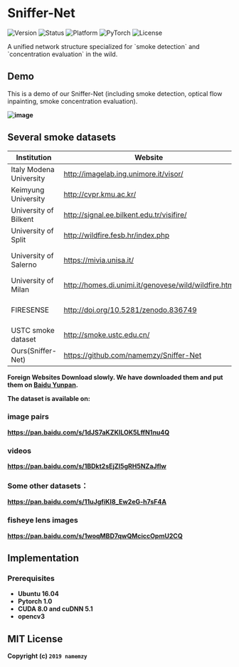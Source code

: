 Sniffer-Net
===========
<p align="left">
		<img src="https://img.shields.io/badge/version-0.1-brightgreen.svg?style=flat-square"
			 alt="Version">
		<img src="https://img.shields.io/badge/status-Release-gold.svg?style=flat-square"
			 alt="Status">
		<img src="https://img.shields.io/badge/platform-linux16.04-lightgrey.svg?style=flat-square"
			 alt="Platform">
		<img src="https://img.shields.io/badge/PyTorch version-1.0-blue.svg?style=flat-square"
			 alt="PyTorch">
		<img src="https://img.shields.io/badge/License-MIT License-green.svg?style=flat-square"
			 alt="License">
</p>
	A unified network structure  specialized for `smoke detection` and `concentration evaluation` in the wild.

## Demo
This is a demo of our Sniffer-Net (including smoke detection, optical flow inpainting, smoke concentration evaluation).<b>
  
![image](https://github.com/namemzy/Sniffer-Net/blob/master/img/sniffer-net_demo.png)

Several smoke datasets
--------

Institution  | Website| Size| Quantity|
--------- | --------| --------- | --------|
Italy Modena University  | http://imagelab.ing.unimore.it/visor/ | /  | / |
Keimyung University  | http://cvpr.kmu.ac.kr/ | 320x240 video  | 38 |
University of Bilkent  | http://signal.ee.bilkent.edu.tr/visifire/ | 720x576 video  | 4 |
University of Split  | http://wildfire.fesb.hr/index.php | 720x576 video  | 5 |
University of Salerno  | https://mivia.unisa.it/ | multi-resolution video  | 149 |
University of Milan  | http://homes.di.unimi.it/genovese/wild/wildfire.htm | 320x240 video  | 20 |
FIRESENSE  | http://doi.org/10.5281/zenodo.836749 | multi-resolution video  | 49 |
USTC smoke dataset | http://smoke.ustc.edu.cn/| 1920x1080 video  | >30 |
Ours(Sniffer-Net) | https://github.com/namemzy/Sniffer-Net| 1920x1080 video  | 30 |

Foreign Websites Download slowly. We have downloaded them and put them on [Baidu Yunpan](https://pan.baidu.com/s/11uJgfiKI8_Ew2eG-h7sF4A).<b>
  
The dataset is available on:
### image pairs
https://pan.baidu.com/s/1dJS7aKZKILOK5LffN1nu4Q
### videos
https://pan.baidu.com/s/1BDkt2sEjZI5gRH5NZaJflw
### Some other datasets：
https://pan.baidu.com/s/11uJgfiKI8_Ew2eG-h7sF4A
### fisheye lens images
https://pan.baidu.com/s/1woqMBD7qwQMciccOpmU2CQ
  
Implementation
--------------
### Prerequisites
- Ubuntu 16.04
- Pytorch 1.0
- CUDA 8.0 and cuDNN 5.1
- opencv3<b>
	
MIT License
-----------
Copyright (c) `2019 namemzy`
